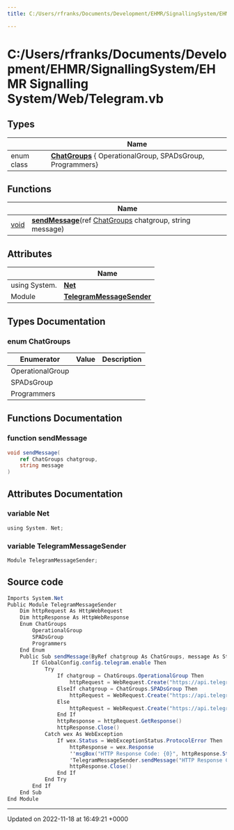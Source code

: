 ```yaml
---
title: C:/Users/rfranks/Documents/Development/EHMR/SignallingSystem/EHMR Signalling System/Web/Telegram.vb

---
```


# C:/Users/rfranks/Documents/Development/EHMR/SignallingSystem/EHMR Signalling System/Web/Telegram.vb



## Types

|                | Name           |
| -------------- | -------------- |
| enum class| **[ChatGroups](/SignallingSystem-doc/mainsystem/Files/Telegram_8vb/#enum-chatgroups)** { OperationalGroup, SPADsGroup, Programmers} |

## Functions

|                | Name           |
| -------------- | -------------- |
| [void](/SignallingSystem-doc/mainsystem/Files/SerialPixelLeds_8vb/#variable-void) | **[sendMessage](/SignallingSystem-doc/mainsystem/Files/Telegram_8vb/#function-sendmessage)**(ref [ChatGroups](/SignallingSystem-doc/mainsystem/Files/Telegram_8vb/#enum-chatgroups) chatgroup, string message) |

## Attributes

|                | Name           |
| -------------- | -------------- |
| ﻿using System. | **[Net](/SignallingSystem-doc/mainsystem/Files/Telegram_8vb/#variable-net)**  |
| Module | **[TelegramMessageSender](/SignallingSystem-doc/mainsystem/Files/Telegram_8vb/#variable-telegrammessagesender)**  |

## Types Documentation

### enum ChatGroups

| Enumerator | Value | Description |
| ---------- | ----- | ----------- |
| OperationalGroup | |   |
| SPADsGroup | |   |
| Programmers | |   |





## Functions Documentation

### function sendMessage

```csharp
void sendMessage(
    ref ChatGroups chatgroup,
    string message
)
```



## Attributes Documentation

### variable Net

```csharp
﻿using System. Net;
```


### variable TelegramMessageSender

```csharp
Module TelegramMessageSender;
```



## Source code

```csharp
Imports System.Net
Public Module TelegramMessageSender
    Dim httpRequest As HttpWebRequest
    Dim httpResponse As HttpWebResponse
    Enum ChatGroups
        OperationalGroup
        SPADsGroup
        Programmers
    End Enum
    Public Sub sendMessage(ByRef chatgroup As ChatGroups, message As String)
        If GlobalConfig.config.telegram.enable Then
            Try
                If chatgroup = ChatGroups.OperationalGroup Then
                    httpRequest = WebRequest.Create("https://api.telegram.org/" & GlobalConfig.config.telegram.token & "/sendMessage?chat_id=" & GlobalConfig.config.telegram.chatidoperational & "&text=" & message)
                ElseIf chatgroup = ChatGroups.SPADsGroup Then
                    httpRequest = WebRequest.Create("https://api.telegram.org/" & GlobalConfig.config.telegram.token & "/sendMessage?chat_id=" & GlobalConfig.config.telegram.chatidspads & "&text=" & message)
                Else
                    httpRequest = WebRequest.Create("https://api.telegram.org/" & GlobalConfig.config.telegram.token & "/sendMessage?chat_id=" & GlobalConfig.config.telegram.chatidsoftwarefaults & "&text=" & message)
                End If
                httpResponse = httpRequest.GetResponse()
                httpResponse.Close()
            Catch wex As WebException
                If wex.Status = WebExceptionStatus.ProtocolError Then
                    httpResponse = wex.Response
                    ''msgBox("HTTP Response Code: {0}", httpResponse.StatusCode.ToString())
                    'TelegramMessageSender.sendMessage("HTTP Response Code: {0} " & httpResponse.StatusCode.ToString())
                    httpResponse.Close()
                End If
            End Try
        End If
    End Sub
End Module
```


-------------------------------

Updated on 2022-11-18 at 16:49:21 +0000
